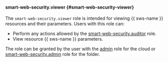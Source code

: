 #### smart-web-security.viewer {#smart-web-security-viewer}

The `smart-web-security.viewer` role is intended for viewing {{ sws-name }} resources and their parameters. Users with this role can:
* Perform any actions allowed by the [smart-web-security.auditor](#smart-web-security-auditor) role.
* View resource {{ sws-name }} parameters.

The role can be granted by the user with the [admin](#admin) role for the cloud or [smart-web-security.admin](#smart-web-security-admin) role for the folder.
